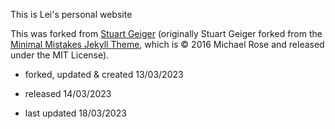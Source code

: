 This is Lei's personal website

This was forked from [Stuart Geiger](https://github.com/staeiou) (originally Stuart Geiger forked from the [Minimal Mistakes Jekyll Theme](https://mmistakes.github.io/minimal-mistakes/), which is © 2016 Michael Rose and released under the MIT License).

- forked, updated & created 13/03/2023

- released 14/03/2023

- last updated 18/03/2023


